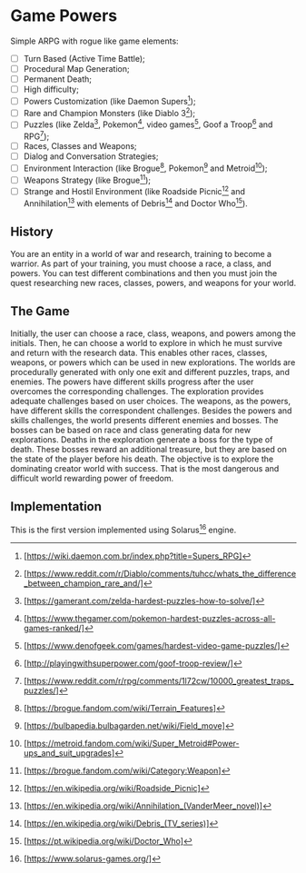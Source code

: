 # Game Powers

Simple ARPG with rogue like game elements:
- [ ] Turn Based (Active Time Battle);
- [ ] Procedural Map Generation;
- [ ] Permanent Death;
- [ ] High difficulty;
- [ ] Powers Customization (like Daemon Supers[^1]);
- [ ] Rare and Champion Monsters (like Diablo 3[^2]);
- [ ] Puzzles (like Zelda[^3], Pokemon[^4], video games[^5], Goof a Troop[^16] and RPG[^6]);
- [ ] Races, Classes and Weapons;
- [ ] Dialog and Conversation Strategies;
- [ ] Environment Interaction (like Brogue[^14], Pokemon[^13] and Metroid[^15]);
- [ ] Weapons Strategy (like Brogue[^12]);
- [ ] Strange and Hostil Environment (like Roadside Picnic[^7] and Annihilation[^8] with elements of Debris[^9] and Doctor Who[^10]).

## History

You are an entity in a world of war and research, training to become a warrior. As part of your training, you must choose a race, a class, and powers. You can test different combinations and then you must join the quest researching new races, classes, powers, and weapons for your world.

## The Game

Initially, the user can choose a race, class, weapons, and powers among the initials. Then, he can choose a world to explore in which he must survive and return with the research data. This enables other races, classes, weapons, or powers which can be used in new explorations. The worlds are procedurally generated with only one exit and different puzzles, traps, and enemies. The powers have different skills progress after the user overcomes the corresponding challenges. The exploration provides adequate challenges based on user choices. The weapons, as the powers, have different skills the correspondent challenges. Besides the powers and skills challenges, the world presents different enemies and bosses. The bosses can be based on race and class generating data for new explorations. Deaths in the exploration generate a boss for the type of death. These bosses reward an additional treasure, but they are based on the state of the player before his death. The objective is to explore the dominating creator world with success. That is the most dangerous and difficult world rewarding power of freedom.

## Implementation

This is the first version implemented using Solarus[^11] engine.


[^1]: [https://wiki.daemon.com.br/index.php?title=Supers_RPG]
[^2]: [https://www.reddit.com/r/Diablo/comments/tuhcc/whats_the_difference_between_champion_rare_and/]
[^3]: [https://gamerant.com/zelda-hardest-puzzles-how-to-solve/]
[^4]: [https://www.thegamer.com/pokemon-hardest-puzzles-across-all-games-ranked/]
[^5]: [https://www.denofgeek.com/games/hardest-video-game-puzzles/]
[^6]: [https://www.reddit.com/r/rpg/comments/1l72cw/10000_greatest_traps_puzzles/]
[^7]: [https://en.wikipedia.org/wiki/Roadside_Picnic]
[^8]: [https://en.wikipedia.org/wiki/Annihilation_(VanderMeer_novel)]
[^9]: [https://en.wikipedia.org/wiki/Debris_(TV_series)]
[^10]: [https://pt.wikipedia.org/wiki/Doctor_Who]
[^11]: [https://www.solarus-games.org/]
[^12]: [https://brogue.fandom.com/wiki/Category:Weapon]
[^13]: [https://bulbapedia.bulbagarden.net/wiki/Field_move]
[^14]: [https://brogue.fandom.com/wiki/Terrain_Features]
[^15]: [https://metroid.fandom.com/wiki/Super_Metroid#Power-ups_and_suit_upgrades]
[^16]: [http://playingwithsuperpower.com/goof-troop-review/]
